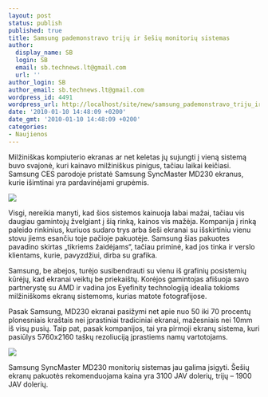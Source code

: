 ```yaml
---
layout: post
status: publish
published: true
title: Samsung pademonstravo trijų ir šešių monitorių sistemas
author:
  display_name: SB
  login: SB
  email: sb.technews.lt@gmail.com
  url: ''
author_login: SB
author_email: sb.technews.lt@gmail.com
wordpress_id: 4491
wordpress_url: http://localhost/site/new/samsung_pademonstravo_triju_ir_sesiu_monitoriu_sistemas/
date: '2010-01-10 14:48:09 +0200'
date_gmt: '2010-01-10 14:48:09 +0200'
categories:
- Naujienos
---
```

<p>Milžiniškas kompiuterio ekranas ar net keletas jų sujungti į vieną sistemą buvo svajonė, kuri kainavo milžiniškus pinigus, tačiau laikai keičiasi. Samsung CES parodoje pristatė Samsung SyncMaster MD230 ekranus, kurie išimtinai yra pardavinėjami grupėmis.</p>
<p><img src="http://www.part.lt/img/7f012d5d9b4a7de5a2b6715f317068c6151.jpg" /></p>
<p>Visgi, nereikia manyti, kad šios sistemos kainuoja labai mažai, tačiau vis daugiau gamintojų žvelgiant į šią rinką, kainos vis mažėja. Kompanija į rinką paleido rinkinius, kuriuos sudaro trys arba šeši ekranai su išskirtiniu vienu stovu jiems esančiu toje pačioje pakuotėje. Samsung šias pakuotes pavadino skirtas „tikriems žaidėjams“, tačiau priminė, kad jos tinka ir verslo klientams, kurie, pavyzdžiui, dirba su grafika.</p>
<p>Samsung, be abejos, turėjo susibendrauti su vienu iš grafinių posistemių kūrėjų, kad ekranai veiktų be priekaištų. Korėjos gamintojas afišuoja savo partnerystę su AMD ir vadina jos Eyefinity technologiją idealia tokioms milžiniškoms ekranų sistemoms, kurias matote fotografijose.</p>
<p>Pasak Samsung, MD230 ekranai pasižymi net apie nuo 50 iki 70 procentų plonesniais kraštais nei įprastiniai tradiciniai ekranai, mažesniais nei 10mm iš visų pusių. Taip pat, pasak kompanijos, tai yra pirmoji ekranų sistema, kuri pasiūlys 5760x2160 taškų rezoliuciją įprastiems namų vartotojams.</p>
<p><img src="http://www.part.lt/img/ea2a397d395998816a8174ecd669f27a687.jpg" /></p>
<p>Samsung SyncMaster MD230 monitorių sistemas jau galima įsigyti. Šešių ekranų pakuotės rekomenduojama kaina yra 3100 JAV dolerių, trijų – 1900 JAV dolerių.<br /></p>
